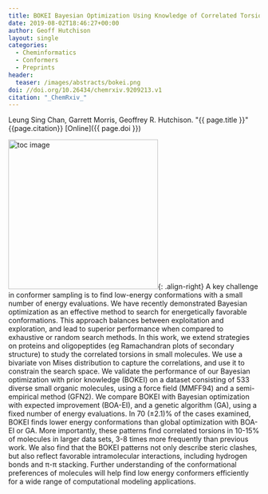 ```yaml
---
title: BOKEI Bayesian Optimization Using Knowledge of Correlated Torsions and Expected Improvement for Conformer Generation​
date: 2019-08-02T18:46:27+00:00
author: Geoff Hutchison
layout: single
categories:
  - Cheminformatics
  - Conformers
  - Preprints
header:
  teaser: /images/abstracts/bokei.png
doi: //doi.org/10.26434/chemrxiv.9209213.v1
citation: "_ChemRxiv_"
---
```

Leung Sing Chan, Garrett Morris, Geoffrey R. Hutchison. "{{ page.title }}​" {{page.citation}} [Online]({{ page.doi }})

<!--more-->

<img alt="toc image" src="{{ page.header.teaser }}" width="300 px">{: .align-right} A key challenge in conformer sampling is to find low-energy conformations with a small number of energy evaluations. We have recently demonstrated Bayesian optimization as an effective method to search for energetically favorable conformations. This approach balances between exploitation and exploration, and lead to superior performance when compared to exhaustive or random search methods. In this work, we extend strategies on proteins and oligopeptides (eg Ramachandran plots of secondary structure) to study the correlated torsions in small molecules. We use a bivariate von Mises distribution to capture the correlations, and use it to constrain the search space. We validate the performance of our Bayesian optimization with prior knowledge (BOKEI) on a dataset consisting of 533 diverse small organic molecules, using a force field (MMFF94) and a semi-empirical method (GFN2). We compare BOKEI with Bayesian optimization with expected improvement (BOA-EI), and a genetic algorithm (GA), using a fixed number of energy evaluations. In 70 (±2.1)% of the cases examined, BOKEI finds lower energy conformations than global optimization with BOA-EI or GA. More importantly, these patterns find correlated torsions in 10-15% of molecules in larger data sets, 3-8 times more frequently than previous work. We also find that the BOKEI patterns not only describe steric clashes, but also reflect favorable intramolecular interactions, including hydrogen bonds and π-π stacking. Further understanding of the conformational preferences of molecules will help find low energy conformers efficiently for a wide range of computational modeling applications.
